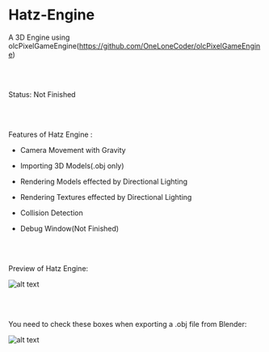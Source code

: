 # Hatz-Engine
A 3D Engine using olcPixelGameEngine(https://github.com/OneLoneCoder/olcPixelGameEngine)

<br /><br />

Status: Not Finished
  
 <br /><br />
 
Features of Hatz Engine :

- Camera Movement with Gravity

- Importing 3D Models(.obj only)

- Rendering Models effected by Directional Lighting

- Rendering Textures effected by Directional Lighting

- Collision Detection

- Debug Window(Not Finished)

<br /><br />

Preview of Hatz Engine:

![alt text](https://i.imgur.com/a9qsuYB.png)

<br /><br />

You need to check these boxes when exporting a .obj file from Blender: 

![alt text](https://i.imgur.com/agKhaWb.png)
